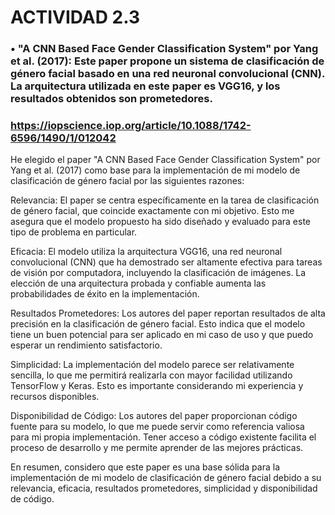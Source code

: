 # ACTIVIDAD 2.3


### •	"A CNN Based Face Gender Classification System" por Yang et al. (2017): Este paper propone un sistema de clasificación de género facial basado en una red neuronal convolucional (CNN). La arquitectura utilizada en este paper es VGG16, y los resultados obtenidos son prometedores.

### https://iopscience.iop.org/article/10.1088/1742-6596/1490/1/012042


He elegido el paper "A CNN Based Face Gender Classification System" por Yang et al. (2017) como base para la implementación de mi modelo de clasificación de género facial por las siguientes razones:

Relevancia: El paper se centra específicamente en la tarea de clasificación de género facial, que coincide exactamente con mi objetivo. Esto me asegura que el modelo propuesto ha sido diseñado y evaluado para este tipo de problema en particular.

Eficacia: El modelo utiliza la arquitectura VGG16, una red neuronal convolucional (CNN) que ha demostrado ser altamente efectiva para tareas de visión por computadora, incluyendo la clasificación de imágenes. La elección de una arquitectura probada y confiable aumenta las probabilidades de éxito en la implementación.

Resultados Prometedores: Los autores del paper reportan resultados de alta precisión en la clasificación de género facial. Esto indica que el modelo tiene un buen potencial para ser aplicado en mi caso de uso y que puedo esperar un rendimiento satisfactorio.

Simplicidad: La implementación del modelo parece ser relativamente sencilla, lo que me permitirá realizarla con mayor facilidad utilizando TensorFlow y Keras. Esto es importante considerando mi experiencia y recursos disponibles.

Disponibilidad de Código: Los autores del paper proporcionan código fuente para su modelo, lo que me puede servir como referencia valiosa para mi propia implementación. Tener acceso a código existente facilita el proceso de desarrollo y me permite aprender de las mejores prácticas.

En resumen, considero que este paper es una base sólida para la implementación de mi modelo de clasificación de género facial debido a su relevancia, eficacia, resultados prometedores, simplicidad y disponibilidad de código.

